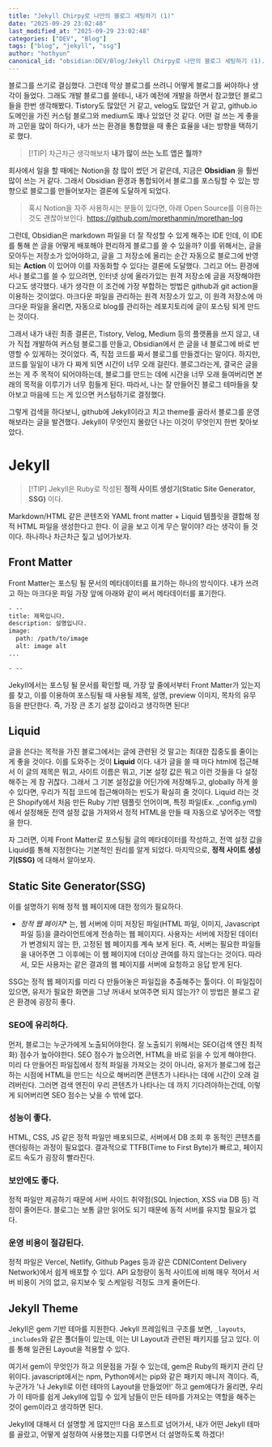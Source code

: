 ```yaml
---
title: "Jekyll Chirpy로 나만의 블로그 세팅하기 (1)"
date: "2025-09-29 23:02:48"
last_modified_at: "2025-09-29 23:02:48"
categories: ["DEV", "Blog"]
tags: ["blog", "jekyll", "ssg"]
author: "hothyun"
canonical_id: "obsidian:DEV/Blog/Jekyll Chirpy로 나만의 블로그 세팅하기 (1).md"
---
```


블로그를 쓰기로 결심했다. 그런데 막상 블로그를 쓰려니 어떻게 블로그를 써야하나 생각이 들었다. 그래도 개발 블로그를 쓸테니, 내가 예전에 개발을 하면서 참고했던 블로그들을 한번 생각해봤다. Tistory도 많았던 거 같고, velog도 많았던 거 같고, github.io 도메인을 가진 커스텀 블로그와 medium도 꽤나 있었던 것 같다. 어떤 걸 쓰는 게 좋을까 고민을 많이 하다가, 내가 쓰는 환경을 통합했을 때 좋은 효율을 내는 방향을 택하기로 했다.

> [!TIP] 차근차근 생각해보자
> **내가 많이 쓰는 노트 앱은 뭘까?**

회사에서 일을 할 때에는 Notion을 참 많이 썼던 거 같은데, 지금은 **Obsidian** 을 훨씬 많이 쓰는 거 같다. 그래서 Obsidian 환경과 통합되어서 블로그를 포스팅할 수 있는 방향으로 블로그를 만들어보자는 결론에 도달하게 되었다.

> 혹시 Notion을 자주 사용하시는 분들이 있다면, 아래 Open Source를 이용하는 것도 괜찮아보인다.
> https://github.com/morethanmin/morethan-log

그런데, Obsidian은 markdown 파일을 더 잘 작성할 수 있게 해주는 IDE 인데, 이 IDE를 통해 쓴 글을 어떻게 배포해야 편리하게 블로그를 쓸 수 있을까? 이를 위해서는, 글을 모아두는 저장소가 있어야하고, 글을 그 저장소에 올리는 순간 자동으로 블로그에 반영되는 **Action** 이 있어야 이를 자동화할 수 있다는 결론에 도달했다. 그리고 어느 환경에서나 블로그를 쓸 수 있으려면, 인터넷 상에 올라가있는 원격 저장소에 글을 저장해야한다고도 생각했다. 내가 생각한 이 조건에 가장 부합하는 방법은 github과 git action을 이용하는 것이었다. 마크다운 파일을 관리하는 원격 저장소가 있고, 이 원격 저장소에 마크다운 파일을 올리면, 자동으로 blog를 관리하는 레포지토리에 글이 포스팅 되게 만드는 것이다.

그래서 내가 내린 최종 결론은, Tistory, Velog, Medium 등의 플랫폼을 쓰지 않고, 내가 직접 개발하여 커스텀 블로그를 만들고, Obsidian에서 쓴 글을 내 블로그에 바로 반영할 수 있게하는 것이었다. 즉, 직접 코드를 짜서 블로그를 만들겠다는 말이다. 하지만, 코드를 일일이 내가 다 짜게 되면 시간이 너무 오래 걸린다. 블로그라는게, 결국은 글을 쓰는 게 주 목적이 되어야하는데, 블로그를 만드는 데에 시간을 너무 오래 들여버리면 본래의 목적을 이루기가 너무 힘들게 된다. 따라서, 나는 잘 만들어진 블로그 테마들을 찾아보고 마음에 드는 게 있으면 커스텀하기로 결정했다.

그렇게 검색을 하다보니, github에 Jekyll이라고 치고 theme를 골라서 블로그를 운영해보라는 글을 발견했다. Jekyll이 무엇인지 몰랐던 나는 이것이 무엇인지 한번 찾아보았다.

# Jekyll

> [!TIP] Jekyll은 Ruby로 작성된 **정적 사이트 생성기(Static Site Generator, SSG)** 이다.

Markdown/HTML 같은 콘텐츠와 YAML front matter + Liquid 템플릿을 결합해 정적 HTML 파일을 생성한다고 한다. 이 글을 보고 이게 무슨 말이야? 라는 생각이 들 것이다. 하나하나 차근차근 짚고 넘어가보자.

## Front Matter

Front Matter는 포스팅 될 문서의 메타데이터를 표기하는 하나의 방식이다. 내가 쓰려고 하는 마크다운 파일 가장 앞에 아래와 같이 써서 메타데이터를 표기한다.

```markdown
- --
title: 제목입니다.
description: 설명입니다.
image:
  path: /path/to/image
  alt: image alt
...

- --
```

Jekyll에서는 포스팅 될 문서를 확인할 때, 가장 앞 줄에서부터 Front Matter가 있는지를 찾고, 이를 이용하여 포스팅될 때 사용될 제목, 설명, preview 이미지, 목차의 유무 등을 판단한다. 즉, 가장 큰 초기 설정 값이라고 생각하면 된다!

## Liquid

글을 쓴다는 목적을 가진 블로그에서는 글에 관련된 것 말고는 최대한 집중도를 줄이는 게 좋을 것이다. 이를 도와주는 것이 **Liquid** 이다. 내가 글을 쓸 때 마다 html에 접근해서 이 글의 제목은 뭐고, 사이트 이름은 뭐고, 기본 설정 값은 뭐고 이런 것들을 다 설정해주는 게 참 귀찮다. 그래서 그 기본 설정값을 어딘가에 저장해두고, globally 하게 쓸 수 있다면, 우리가 직접 코드에 접근해야하는 빈도가 확실히 줄 것이다. Liquid 라는 것은 Shopify에서 처음 만든 Ruby 기반 템플릿 언어이며, 특정 파일(Ex. \_config.yml) 에서 설정해둔 전역 설정 값을 가져와서 정적 HTML을 만들 때 자동으로 넣어주는 역할을 한다.

자 그러면, 이제 Front Matter로 포스팅될 글의 메타데이터를 작성하고, 전역 설정 값을 Liquid를 통해 지정한다는 기본적인 원리를 알게 되었다. 마지막으로, **정적 사이트 생성기(SSG)** 에 대해서 알아보자.

## Static Site Generator(SSG)

이를 설명하기 위해 정적 웹 페이지에 대한 정의가 필요하다.

* *정적 웹 페이지** 는, 웹 서버에 이미 저장된 파일(HTML 파일, 이미지, Javascript 파일 등)을 클라이언트에게 전송하는 웹 페이지다. 사용자는 서버에 저장된 데이터가 변경되지 않는 한, 고정된 웹 페이지를 계속 보게 된다. 즉, 서버는 필요한 파일들을 내어주면 그 이후에는 이 웹 페이지에 더이상 관여를 하지 않는다는 것이다. 따라서, 모든 사용자는 같은 결과의 웹 페이지를 서버에 요청하고 응답 받게 된다.

SSG는 정적 웹 페이지를 미리 다 만들어놓은 파일집을 추출해주는 툴이다. 이 파일집이 있으면, 유저가 필요한 화면을 그냥 꺼내서 보여주면 되지 않는가? 이 방법은 블로그 같은 환경에 굉장히 좋다.

### SEO에 유리하다.

먼저, 블로그는 누군가에게 노출되어야한다. 잘 노출되기 위해서는 SEO(검색 엔진 최적화) 점수가 높아야한다. SEO 점수가 높으려면, HTML을 바로 읽을 수 있게 해야한다. 미리 다 만들어진 파일집에서 정적 파일을 가져오는 것이 아니라, 유저가 블로그에 접근하는 시점에 HTML을 만드는 식으로 해버리면 콘텐츠가 나타나는 데에 시간이 오래 걸려버린다. 그러면 검색 엔진이 우리 콘텐츠가 나타나는 데 까지 기다려야하는건데, 이렇게 되어버리면 SEO 점수는 낮을 수 밖에 없다.

### 성능이 좋다.

HTML, CSS, JS 같은 정적 파일만 배포되므로, 서버에서 DB 조회 후 동적인 콘텐츠를 렌더링하는 과정이 필요없다. 결과적으로 TTFB(Time to First Byte)가 빠르고, 페이지 로드 속도가 굉장히 빨라진다.

### 보안에도 좋다.

정적 파일만 제공하기 때문에 서버 사이드 취약점(SQL Injection, XSS via DB 등) 걱정이 줄어든다. 블로그는 보통 글만 읽어도 되기 때문에 동적 서버를 유지할 필요가 없다.

### 운영 비용이 절감된다.

정적 파일은 Vercel, Netlify, Github Pages 등과 같은 CDN(Content Delivery Network)에서 쉽게 배포할 수 있다. API 요청량이 동적 사이트에 비해 매우 적어서 서버 비용이 거의 없고, 유지보수 및 스케일링 걱정도 크게 줄어든다.

## Jekyll Theme

Jekyll은 gem 기반 테마를 지원한다. Jekyll 프레임워크 구조를 보면, `_layouts`, `_includes`와 같은 폴더들이 있는데, 이는 UI Layout과 관련된 패키지를 담고 있다. 이를 통해 일관된 Layout을 적용할 수 있다.

여기서 gem이 무엇인가 하고 의문점을 가질 수 있는데, gem은 Ruby의 패키지 관리 단위이다. javascript에서는 npm, Python에서는 pip와 같은 패키지 매니저 격이다. 즉, 누군가가 '나 Jekyll로 이런 테마의 Layout을 만들었어!' 하고 gem에다가 올리면, 우리가 이 테마를 쉽게 Jekyll에 입힐 수 있게 남들이 만든 테마를 가져오는 역할을 해주는 것이 gem이라고 생각하면 된다.

Jekyll에 대해서 더 설명할 게 많지만!! 다음 포스트로 넘어가서, 내가 어떤 Jekyll 테마를 골랐고, 어떻게 설정하여 사용했는지를 다루면서 더 설명하도록 하겠다!
